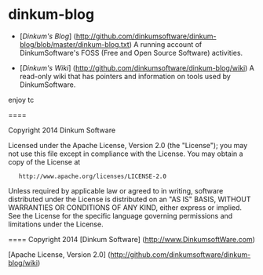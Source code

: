 dinkum-blog
====

-  [*Dinkum's Blog*]
(http://github.com/dinkumsoftware/dinkum-blog/blob/master/dinkum-blog.txt)
A running account of DinkumSoftware's FOSS (Free and Open Source Software)
activities.

-  [*Dinkum's Wiki*]
(http://github.com/dinkumsoftware/dinkum-blog/wiki)
A read-only wiki that has pointers and information on tools used by
DinkumSoftware.

enjoy
tc

====

Copyright 2014 Dinkum Software

   Licensed under the Apache License, Version 2.0 (the "License");
   you may not use this file except in compliance with the License.
   You may obtain a copy of the License at

       http://www.apache.org/licenses/LICENSE-2.0

   Unless required by applicable law or agreed to in writing, software
   distributed under the License is distributed on an "AS IS" BASIS,
   WITHOUT WARRANTIES OR CONDITIONS OF ANY KIND, either express or implied.
   See the License for the specific language governing permissions and
   limitations under the License.

====
Copyright 2014 [Dinkum Software] (http://www.DinkumsoftWare.com)

[Apache License, Version 2.0] (http://github.com/dinkumsoftware/dinkum-blog/wiki)
